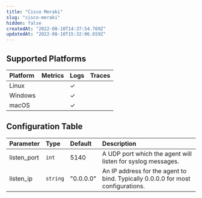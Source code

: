 ```yaml
---
title: "Cisco Meraki"
slug: "cisco-meraki"
hidden: false
createdAt: "2022-08-10T14:37:54.769Z"
updatedAt: "2022-08-10T15:32:06.659Z"
---
```

## Supported Platforms

| Platform | Metrics | Logs | Traces |
| :------- | :------ | :--- | :----- |
| Linux    |         | ✓    |        |
| Windows  |         | ✓    |        |
| macOS    |         | ✓    |        |

## Configuration Table

| Parameter   | Type     | Default   | Description                                                                     |
| :---------- | :------- | :-------- | :------------------------------------------------------------------------------ |
| listen_port | `int`    | 5140      | A UDP port which the agent will listen for syslog messages.                     |
| listen_ip   | `string` | "0.0.0.0" | An IP address for the agent to bind. Typically 0.0.0.0 for most configurations. |